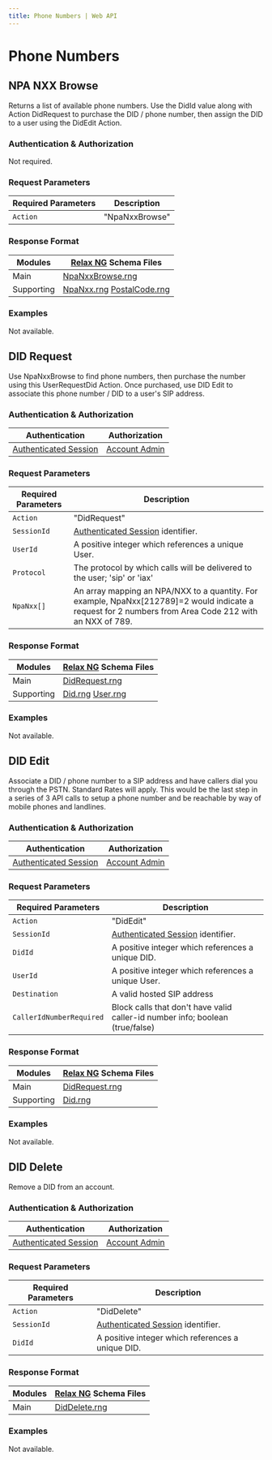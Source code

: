 ```yaml
---
title: Phone Numbers | Web API
---
```


# Phone Numbers

## NPA NXX Browse

Returns a list of available phone numbers. Use the DidId value along with Action DidRequest to purchase the DID / phone number, then assign the DID to a user using the DidEdit Action.

### Authentication & Authorization

Not required.

### Request Parameters

Required Parameters | Description
-|-
`Action` | "NpaNxxBrowse"

### Response Format

Modules | [Relax NG](http://relaxng.org) Schema Files
-|-
Main | [NpaNxxBrowse.rng](/rng/NpaNxxBrowse.rng)
Supporting | [NpaNxx.rng](/rng/NpaNxx.rng) [PostalCode.rng](/rng/PostalCode.rng)

### Examples

Not available.


## DID Request

Use NpaNxxBrowse to find phone numbers, then purchase the number using this UserRequestDid Action. Once purchased, use DID Edit to associate this phone number / DID to a user's SIP address.

### Authentication & Authorization

Authentication | Authorization
-|-
[Authenticated Session](../Authentication/#session-create) | [Account Admin](../#roles)

### Request Parameters

Required Parameters | Description
-|-
`Action` | "DidRequest"
`SessionId` | [Authenticated Session](../Authentication/#session-create) identifier.
`UserId` | A positive integer which references a unique User.
`Protocol` | The protocol by which calls will be delivered to the user; 'sip' or 'iax'
`NpaNxx[]` | An array mapping an NPA/NXX to a quantity. For example, NpaNxx[212789]=2 would indicate a request for 2 numbers from Area Code 212 with an NXX of 789.

### Response Format

Modules | [Relax NG](http://relaxng.org) Schema Files
-|-
Main | [DidRequest.rng](/rng/DidRequest.rng)
Supporting | [Did.rng](/rng/Did.rng) [User.rng](/rng/User.rng)

### Examples

Not available.


## DID Edit

Associate a DID / phone number to a SIP address and have callers dial you through the PSTN. Standard Rates will apply. This would be the last step in a series of 3 API calls to setup a phone number and be reachable by way of mobile phones and landlines.

### Authentication & Authorization

Authentication | Authorization
-|-
[Authenticated Session](../Authentication/#session-create) | [Account Admin](../#roles)

### Request Parameters

Required Parameters | Description
-|-
`Action` | "DidEdit"
`SessionId` | [Authenticated Session](../Authentication/#session-create) identifier.
`DidId` | A positive integer which references a unique DID.
`UserId` | A positive integer which references a unique User.
`Destination` | A valid hosted SIP address
`CallerIdNumberRequired` | Block calls that don't have valid caller-id number info; boolean (true/false)

### Response Format

Modules | [Relax NG](http://relaxng.org) Schema Files
-|-
Main | [DidRequest.rng](/rng/DidEdit.rng)
Supporting | [Did.rng](/rng/Did.rng)

### Examples

Not available.

## DID Delete

Remove a DID from an account.

### Authentication & Authorization

Authentication | Authorization
-|-
[Authenticated Session](../Authentication/#session-create) | [Account Admin](../#roles)

### Request Parameters

Required Parameters | Description
-|-
`Action` | "DidDelete"
`SessionId` | [Authenticated Session](../Authentication/#session-create) identifier.
`DidId` | A positive integer which references a unique DID.

### Response Format

Modules | [Relax NG](http://relaxng.org) Schema Files
-|-
Main | [DidDelete.rng](/rng/DidDelete.rng)

### Examples

Not available.

